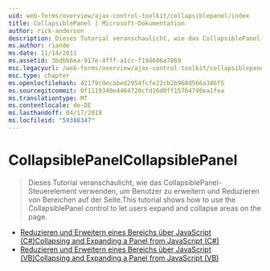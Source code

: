 ```yaml
---
uid: web-forms/overview/ajax-control-toolkit/collapsiblepanel/index
title: CollapsiblePanel | Microsoft-Dokumentation
author: rick-anderson
description: Dieses Tutorial veranschaulicht, wie das CollapsiblePanel-Steuerelement verwenden, um Benutzer zu erweitern und Reduzieren von Bereichen auf der Seite.
ms.author: riande
ms.date: 11/14/2011
ms.assetid: 3bdbb6ea-917e-4fff-a1cc-f194606a7869
msc.legacyurl: /web-forms/overview/ajax-control-toolkit/collapsiblepanel
msc.type: chapter
ms.openlocfilehash: 42179cdecabed2954fcfe22cb2b968d566a386f5
ms.sourcegitcommit: 0f1119340e4464720cfd16d0ff15764746ea1fea
ms.translationtype: MT
ms.contentlocale: de-DE
ms.lasthandoff: 04/17/2019
ms.locfileid: "59388347"
---
```

# <a name="collapsiblepanel"></a><span data-ttu-id="705b7-103">CollapsiblePanel</span><span class="sxs-lookup"><span data-stu-id="705b7-103">CollapsiblePanel</span></span>

> <span data-ttu-id="705b7-104">Dieses Tutorial veranschaulicht, wie das CollapsiblePanel-Steuerelement verwenden, um Benutzer zu erweitern und Reduzieren von Bereichen auf der Seite.</span><span class="sxs-lookup"><span data-stu-id="705b7-104">This tutorial shows how to use the CollapsiblePanel control to let users expand and collapse areas on the page.</span></span>


- [<span data-ttu-id="705b7-105">Reduzieren und Erweitern eines Bereichs über JavaScript (C#)</span><span class="sxs-lookup"><span data-stu-id="705b7-105">Collapsing and Expanding a Panel from JavaScript (C#)</span></span>](collapsing-and-expanding-a-panel-from-javascript-cs.md)
- [<span data-ttu-id="705b7-106">Reduzieren und Erweitern eines Bereichs über JavaScript (VB)</span><span class="sxs-lookup"><span data-stu-id="705b7-106">Collapsing and Expanding a Panel from JavaScript (VB)</span></span>](collapsing-and-expanding-a-panel-from-javascript-vb.md)
